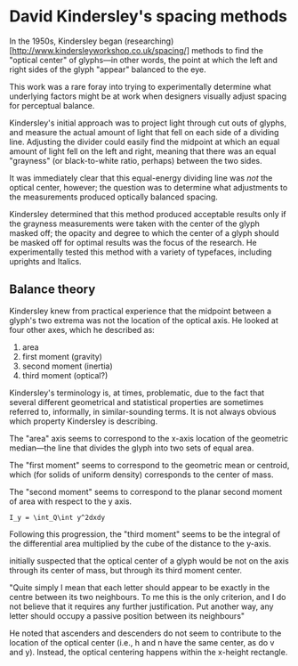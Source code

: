 David Kindersley's spacing methods
==================================

In the 1950s, Kindersley began (researching)[http://www.kindersleyworkshop.co.uk/spacing/] methods to find the
"optical center" of glyphs&mdash;in other words, the point at which
the left and right sides of the glyph "appear" balanced to the eye.

This work was a rare foray into trying to experimentally determine
what underlying factors might be at work when designers visually
adjust spacing for perceptual balance.

Kindersley's initial approach was to project light through cut outs of
glyphs, and measure the actual amount of light that fell on each side
of a dividing line.  Adjusting the divider could easily find the
midpoint at which an equal amount of light fell on the left and right,
meaning that there was an equal "grayness" (or black-to-white ratio,
perhaps) between the two sides.

It was immediately clear that this equal-energy dividing line was
*not* the optical center, however; the question was to determine what
adjustments to the measurements produced optically balanced spacing.

Kindersley determined that this method produced acceptable results
only if the grayness measurements were taken with the center of the
glyph masked off; the opacity and degree to which the center of a
glyph should be masked off for optimal results was the focus of the
research.  He experimentally tested this method with a variety of
typefaces, including uprights and Italics.


Balance theory
--------------

Kindersley knew from practical experience that the midpoint between
a glyph's two extrema was not the location of the optical axis.  He
looked at four other axes, which he described as:

1. area
2. first moment (gravity)
3. second moment (inertia)
4. third moment (optical?)

Kindersley's terminology is, at times, problematic, due to the fact
that several different geometrical and statistical properties are
sometimes referred to, informally, in similar-sounding terms.  It is not
always obvious which property Kindersley is describing.

The "area" axis seems to
correspond to the x-axis location of the geometric median&mdash;the line
that divides the glyph into two sets of equal area.

The "first moment" seems to correspond to the geometric mean or
centroid, which (for solids of uniform density) corresponds to the
center of mass.  

The "second moment" seems to correspond to the planar second moment of
area with respect to the y axis.

`I_y = \int_Q\int y^2dxdy`
<script type="text/javascript"
src="http://www.hostmath.com/Math/MathJax.js?config=OK"></script>


Following this progression, the "third moment" seems to be the
integral of the differential area multiplied by the cube of the
distance to the y-axis.



initially suspected that the optical center of a glyph
would be not on the axis through its center of mass, but through its
third moment center.



"Quite simply I mean that each letter should appear to be exactly in
the centre between its two neighbours. To me this is the only
criterion, and I do not believe that it requires any further
justification. Put another way, any letter should occupy a passive
position between its neighbours"


He noted that ascenders and descenders do not seem to contribute to the
location of the optical center (i.e., h and n have the same center, as
do v and y).  Instead, the optical centering happens within the
x-height rectangle. 
